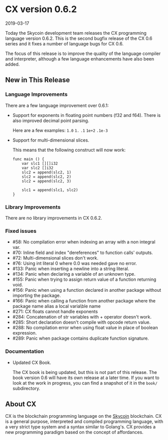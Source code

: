 # CX version 0.6.2

2019-03-17

Today the Skycoin development team releases the CX programming language
version 0.6.2. This is the second bugfix release of the CX 0.6 series and it
fixes a number of language bugs for CX 0.6.

The focus of this release is to improve the quality of the language compiler
and interpreter, although a few language enhancements have also been added.

## New in This Release

### Language Improvements

There are a few language improvement over 0.6.1:

 * Support for exponents in floating point numbers (f32 and f64). There is
   also improved decimal point parsing.

   Here are a few examples: `1.0` `1.` `.1` `1e+2` `.1e-3`

 * Support for multi-dimensional slices.

   This means that the following construct will now work:

   ```
   func main () {
       var slc1 [][]i32
       var slc2 []i32
       slc2 = append(slc2, 1)
       slc2 = append(slc2, 2)
       slc2 = append(slc2, 3)

       slc1 = append(slc1, slc2)
   }
   ```

### Library Improvements

 There are no library improvements in CX 0.6.2.

### Fixed issues

  * \#58: No compilation error when indexing an array with a non integral var.
  * \#70: Inline field and index "dereferences" to function calls' outputs.
  * \#72: Multi-dimensional slices don't work.
  * \#76: Using int literal 0 where 0.0 was needed gave no error.
  * \#133: Panic when inserting a newline into a string literal.
  * \#134: Panic when declaring a variable of an unknown type.
  * \#155: Panic when trying to assign return value of a function returning void.
  * \#156: Panic when using a function declared in another package without importing the package.
  * \#166: Panic when calling a function from another package where the package name alias a local varia\ble name
  * \#271: CX floats cannot handle exponents
  * \#284: Concatenation of str variables with + operator doesn't work.
  * \#285: Short declaration doesn't compile with opcode return value.
  * \#288: No compilation error when using float value in place of boolean expression.
  * \#289: Panic when package contains duplicate function signature.

### Documentation

 * Updated CX Book.

   The CX book is being updated, but this is not part of this release.  The
   book version 0.6 will have its own release at a later time.  If you want to
   look at the work in progress, you can find a snapshot of it in the `book/`
   subdirectory. 

## About CX

CX is the blockchain programming language on the
[Skycoin](https://www.skycoin.net/) blockchain. CX is a general purpose,
interpreted and compiled programming language, with a very strict type system
and a syntax similar to Golang's. CX provides a new programming paradigm based
on the concept of affordances.
